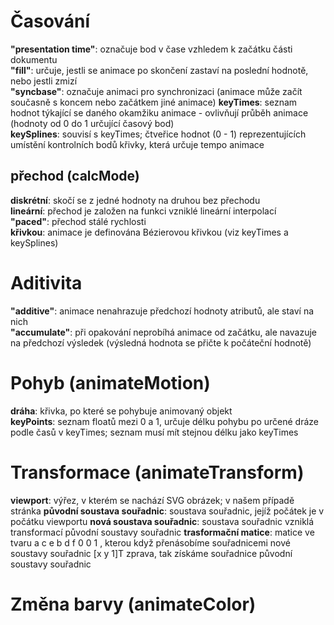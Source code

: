 Časování
========
__"presentation time"__: označuje bod v čase vzhledem k začátku části dokumentu  
__"fill"__: určuje, jestli se animace po skončení zastaví na poslední hodnotě, nebo jestli zmizí  
__"syncbase"__: označuje animaci pro synchronizaci (animace může začít současně s koncem nebo začátkem jiné animace)
__keyTimes__: seznam hodnot týkající se daného okamžiku animace - ovlivňují průběh animace (hodnoty od 0 do 1 určující časový bod)  
__keySplines__: souvisí s keyTimes; čtveřice hodnot (0 - 1) reprezentujících umístění kontrolních bodů křivky, která určuje tempo animace

přechod (calcMode)
--------
__diskrétní__: skočí se z jedné hodnoty na druhou bez přechodu   
__lineární__: přechod je založen na funkci vzniklé lineární interpolací   
__"paced"__: přechod stálé rychlosti   
__křivkou__: animace je definována Bézierovou křivkou (viz keyTimes a keySplines)  

Aditivita
========
__"additive"__: animace nenahrazuje předchozí hodnoty atributů, ale staví na nich  
__"accumulate"__: při opakování neprobíhá animace od začátku, ale navazuje na předchozí výsledek (výsledná hodnota se přičte k počáteční hodnotě)

Pohyb (animateMotion)
=====================
__dráha__: křivka, po které se pohybuje animovaný objekt  
__keyPoints__: seznam floatů mezi 0 a 1, určuje délku pohybu po určené dráze podle časů v keyTimes; seznam musí mít stejnou délku jako keyTimes

Transformace (animateTransform)
===============================
__viewport__: výřez, v kterém se nachází SVG obrázek; v našem případě stránka
__původní soustava souřadnic__: soustava souřadnic, jejíž počátek je v počátku viewportu
__nová soustava souřadnic__: soustava souřadnic vzniklá transformací původní soustavy souřadnic
__trasformační matice__: matice ve tvaru
a c e
b d f
0 0 1
, kterou když přenásobíme souřadnicemi nové soustavy souřadnic [x y 1]T zprava, tak získáme souřadnice původní soustavy souřadnic

Změna barvy (animateColor)
==========================
